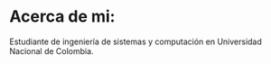 # Acerca de mi:
  
  Estudiante de ingeniería de sistemas y computación en Universidad Nacional de Colombia.
